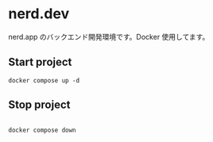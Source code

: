 # nerd.dev

nerd.app のバックエンド開発環境です。Docker 使用してます。

## Start project

```
docker compose up -d

```

## Stop project

```

docker compose down

```
